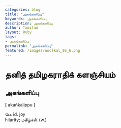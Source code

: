 ```yaml
---  
categories: blog  
title: "அகங்களிப்பு"
keywords: அகங்களிப்பு  
description: அகங்களிப்பு
author: Tamilan  
layout: Ruby  
tags:     
- அகங்களிப்பு
permalink: "அகங்களிப்பு"  
featured: /images/noolkal_96_6.png  
--- 
```

# தனித் தமிழகராதிக் களஞ்சியம்
## அகங்களிப்பு

[ akaṅkaḷippu ]  
  
பெ. id. joy  
hilarity; மகிழ்ச்சி. (w.)